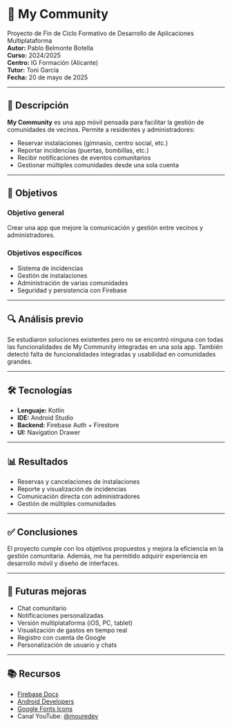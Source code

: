 # 📱 My Community

Proyecto de Fin de Ciclo Formativo de Desarrollo de Aplicaciones Multiplataforma  
**Autor:** Pablo Belmonte Botella  
**Curso:** 2024/2025  
**Centro:** IG Formación (Alicante)  
**Tutor:** Toni García  
**Fecha:** 20 de mayo de 2025  

---

## 📝 Descripción

**My Community** es una app móvil pensada para facilitar la gestión de comunidades de vecinos. Permite a residentes y administradores:

- Reservar instalaciones (gimnasio, centro social, etc.)
- Reportar incidencias (puertas, bombillas, etc.)
- Recibir notificaciones de eventos comunitarios
- Gestionar múltiples comunidades desde una sola cuenta

---

## 🎯 Objetivos

### Objetivo general
Crear una app que mejore la comunicación y gestión entre vecinos y administradores.

### Objetivos específicos
- Sistema de incidencias
- Gestión de instalaciones
- Administración de varias comunidades
- Seguridad y persistencia con Firebase

---

## 🔍 Análisis previo

Se estudiaron soluciones existentes pero no se encontró ninguna con todas las funcionalidades de My Community integradas en una sola app. También detectó falta de funcionalidades integradas y usabilidad en comunidades grandes.

---

## 🛠️ Tecnologías

- **Lenguaje:** Kotlin  
- **IDE:** Android Studio  
- **Backend:** Firebase Auth + Firestore  
- **UI:** Navigation Drawer  

---

## 📊 Resultados

- Reservas y cancelaciones de instalaciones
- Reporte y visualización de incidencias
- Comunicación directa con administradores
- Gestión de múltiples comunidades

---

## ✅ Conclusiones

El proyecto cumple con los objetivos propuestos y mejora la eficiencia en la gestión comunitaria. Además, me ha permitido adquirir experiencia en desarrollo móvil y diseño de interfaces.

---

## 🚀 Futuras mejoras

- Chat comunitario  
- Notificaciones personalizadas  
- Versión multiplataforma (iOS, PC, tablet)  
- Visualización de gastos en tiempo real  
- Registro con cuenta de Google  
- Personalización de usuario y chats  

---

## 📚 Recursos

- [Firebase Docs](https://firebase.google.com/docs)  
- [Android Developers](https://developer.android.com/docs)  
- [Google Fonts Icons](https://fonts.google.com/icons)  
- Canal YouTube: [@mouredev](https://www.youtube.com/@mouredev)
